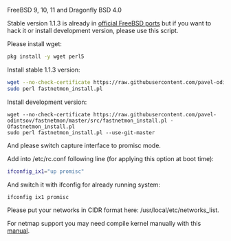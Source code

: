 FreeBSD 9, 10, 11 and Dragonfly BSD 4.0

Stable version 1.1.3 is already in [official FreeBSD ports](https://freshports.org/net-mgmt/fastnetmon/) but if you want to hack it or install development version, please use this script.

Please install wget:
```bash
pkg install -y wget perl5
```

Install stable 1.1.3 version:
```bash
wget --no-check-certificate https://raw.githubusercontent.com/pavel-odintsov/fastnetmon/master/src/fastnetmon_install.pl -Ofastnetmon_install.pl 
sudo perl fastnetmon_install.pl
```

Install development version:
```
wget --no-check-certificate https://raw.githubusercontent.com/pavel-odintsov/fastnetmon/master/src/fastnetmon_install.pl -Ofastnetmon_install.pl 
sudo perl fastnetmon_install.pl --use-git-master
```

And please switch capture interface to promisc mode.

Add into /etc/rc.conf following line (for applying this option at boot time):
```bash
ifconfig_ix1="up promisc"
```

And switch it with ifconfig for already running system:
```bash
ifconfig ix1 promisc
```

Please put your networks in CIDR format here: /usr/local/etc/networks_list.

For netmap support you may need compile kernel manually with this [manual](BUILDING_FREEBSD_KERNEL_FOR_NETMAP.md).

